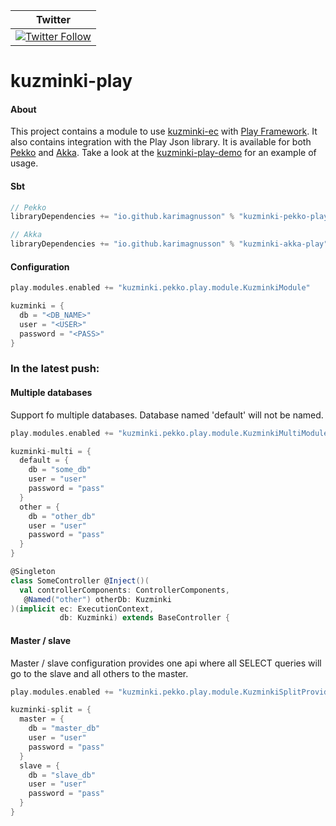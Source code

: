 | Twitter |
| --- |
| [![Twitter Follow](https://img.shields.io/twitter/follow/kuzminki_lib?label=follow&style=flat&logo=twitter&color=brightgreen)](https://twitter.com/kuzminki_lib) |

# kuzminki-play

#### About
This project contains a module to use [kuzminki-ec](https://github.com/karimagnusson/kuzminki-ec) with [Play Framework](https://www.playframework.com/). It also contains integration with the Play Json library. It is available for both [Pekko](https://pekko.apache.org/) and [Akka](https://akka.io/). Take a look at the [kuzminki-play-demo](https://github.com/karimagnusson/kuzminki-play-demo) for an example of usage.

#### Sbt
```sbt
// Pekko
libraryDependencies += "io.github.karimagnusson" % "kuzminki-pekko-play" % "0.9.1"

// Akka
libraryDependencies += "io.github.karimagnusson" % "kuzminki-akka-play" % "0.9.1"
```

#### Configuration
```sbt
play.modules.enabled += "kuzminki.pekko.play.module.KuzminkiModule"

kuzminki = {
  db = "<DB_NAME>"
  user = "<USER>"
  password = "<PASS>"
}
```

### In the latest push:  

#### Multiple databases
Support fo multiple databases. Database named 'default' will not be named.

```sbt
play.modules.enabled += "kuzminki.pekko.play.module.KuzminkiMultiModule"

kuzminki-multi = {
  default = {
    db = "some_db"
    user = "user"
    password = "pass"
  }
  other = {
    db = "other_db"
    user = "user"
    password = "pass"
  }
}
```

```scala
@Singleton
class SomeController @Inject()(
  val controllerComponents: ControllerComponents,
   @Named("other") otherDb: Kuzminki
)(implicit ec: ExecutionContext,
           db: Kuzminki) extends BaseController {
```

#### Master / slave
Master / slave configuration provides one api where all SELECT queries will go to the slave and all others to the master.
```sbt
play.modules.enabled += "kuzminki.pekko.play.module.KuzminkiSplitProvider"

kuzminki-split = {
  master = {
    db = "master_db"
    user = "user"
    password = "pass"
  }
  slave = {
    db = "slave_db"
    user = "user"
    password = "pass"
  }
}
```





